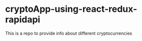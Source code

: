 # cryptoApp-using-react-redux-rapidapi

This is a repo to provide info about different cryptocurrencies
